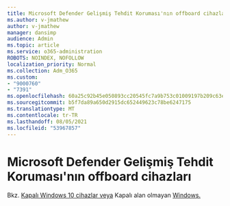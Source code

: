 ```yaml
---
title: Microsoft Defender Gelişmiş Tehdit Koruması'nın offboard cihazları
ms.author: v-jmathew
author: v-jmathew
manager: dansimp
audience: Admin
ms.topic: article
ms.service: o365-administration
ROBOTS: NOINDEX, NOFOLLOW
localization_priority: Normal
ms.collection: Adm_O365
ms.custom:
- "9000760"
- "7391"
ms.openlocfilehash: 60a25c92b45e050893cc20545fc7a9b753c01009197b209c63e3bc56accf1e04
ms.sourcegitcommit: b5f7da89a650d2915dc652449623c78be6247175
ms.translationtype: MT
ms.contentlocale: tr-TR
ms.lasthandoff: 08/05/2021
ms.locfileid: "53967857"
---
```

# <a name="offboard-devices-from-microsoft-defender-advanced-threat-protection"></a>Microsoft Defender Gelişmiş Tehdit Koruması'nın offboard cihazları

Bkz. [Kapalı Windows 10 cihazlar veya](https://go.microsoft.com/fwlink/?linkid=2143629) Kapalı alan olmayan [Windows.](https://go.microsoft.com/fwlink/?linkid=2143630)

